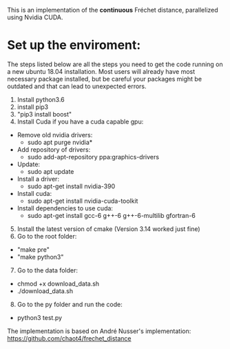 This is an implementation of the **continuous** Fréchet distance, parallelized using Nvidia CUDA.

# Set up the enviroment:
The steps listed below are all the steps you need to get the code running on a new ubuntu 18.04 installation.
Most users will already have most necessary package installed, but be careful
your packages might be outdated and that can lead to unexpected errors.
1) Install python3.6
2) install pip3
3) "pip3 install boost"     
4) Install Cuda if you have a cuda capable gpu:  
  * Remove old nvidia drivers:   
    * sudo apt purge nvidia*  
  * Add repository of drivers:   
    * sudo add-apt-repository ppa:graphics-drivers  
  * Update:   
    * sudo apt update  
  * Install a driver:   
    * sudo apt-get install nvidia-390  
  * Install cuda:   
    * sudo apt-get install nvidia-cuda-toolkit  
  * Install dependencies to use cuda:   
    * sudo apt-get install gcc-6 g++-6 g++-6-multilib gfortran-6  
5) Install the latest version of cmake (Version 3.14 worked just fine)
6) Go to the root folder:
  * "make pre"
  * "make python3"
7) Go to the data folder: 
  * chmod +x download_data.sh
  * ./download_data.sh
8) Go to the py folder and run the code:
  * python3 test.py
			
			
			
The implementation is based on André Nusser's implementation: https://github.com/chaot4/frechet_distance

